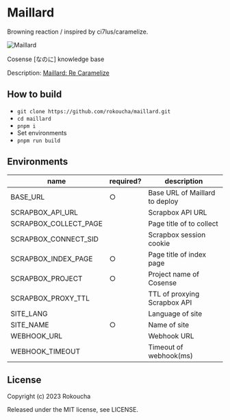 # Maillard

Browning reaction / inspired by ci7lus/caramelize.

![Maillard](https://scrapbox.io/files/672f98e8d5e96e3e960cc1a4.png)

Cosense [なのに] knowledge base

Description: [Maillard: Re Caramelize](https://rokoucha.net/Maillard:%20Re%20Caramelize)

## How to build

- `git clone https://github.com/rokoucha/maillard.git`
- `cd maillard`
- `pnpm i`
- Set environments
- `pnpm run build`

## Environments

| name                  | required? | description                    |
| --------------------- | --------- | ------------------------------ |
| BASE_URL              | ○         | Base URL of Maillard to deploy |
| SCRAPBOX_API_URL      |           | Scrapbox API URL               |
| SCRAPBOX_COLLECT_PAGE |           | Page title of to collect       |
| SCRAPBOX_CONNECT_SID  |           | Scrapbox session cookie        |
| SCRAPBOX_INDEX_PAGE   | ○         | Page title of index page       |
| SCRAPBOX_PROJECT      | ○         | Project name of Cosense        |
| SCRAPBOX_PROXY_TTL    |           | TTL of proxying Scrapbox API   |
| SITE_LANG             |           | Language of site               |
| SITE_NAME             | ○         | Name of site                   |
| WEBHOOK_URL           |           | Webhook URL                    |
| WEBHOOK_TIMEOUT       |           | Timeout of webhook(ms)         |

## License

Copyright (c) 2023 Rokoucha

Released under the MIT license, see LICENSE.
